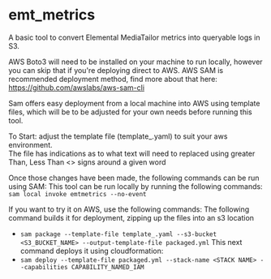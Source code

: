 # emt_metrics

A basic tool to convert Elemental MediaTailor metrics into queryable logs in S3.

AWS Boto3 will need to be installed on your machine to run locally, however you can skip that if you're deploying direct to AWS.
AWS SAM is recommended deployment method, find more about that here: https://github.com/awslabs/aws-sam-cli

Sam offers easy deployment from a local machine into AWS using template files, which will be to be adjusted for your own needs before running this tool.

To Start: adjust the template file (template_.yaml) to suit your aws environment.  
The file has indications as to what text will need to replaced using greater Than, Less Than <> signs around a given word

Once those changes have been made, the following commands can be run using SAM:
This tool can be run locally by running the following commands:
`sam local invoke emtmetrics --no-event`

If you want to try it on AWS, use the following commands:
The following command builds it for deployment, zipping up the files into an s3 location
 - `sam package --template-file template_.yaml --s3-bucket <S3_BUCKET_NAME> --output-template-file packaged.yml`
This next command deploys it using cloudformation:
 - `sam deploy --template-file packaged.yml --stack-name <STACK NAME> --capabilities CAPABILITY_NAMED_IAM`

